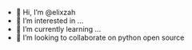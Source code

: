 - 👋 Hi, I’m @elixzah
- 👀 I’m interested in ...
- 🌱 I’m currently learning ...
- 💞️ I’m looking to collaborate on python open source

<!---
elixzah/elixzah is a ✨ special ✨ repository because its `README.md` (this file) appears on your GitHub profile.
You can click the Preview link to take a look at your changes.
--->
